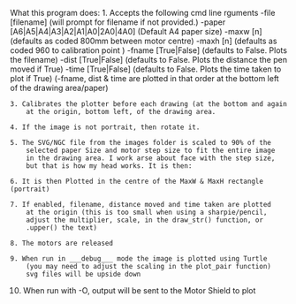 
 What this program does:
    1. Accepts the following cmd line rguments
        -file [filename] (will prompt for filename if not provided.)
        -paper [A6|A5|A4|A3|A2|A1|A0|2A0|4A0] (Default A4 paper size)
        -maxw [n] (defaults as coded 800mm between motor centre)
        -maxh [n] (defaults as coded 960 to calibration point )
        -fname [True|False] (defaults to False. Plots the filename)
        -dist [True|False] (defaults to False. Plots the distance the pen moved if True)
        -time [True|False] (defaults to False. Plots the time taken to plot if True)
            (-fname, dist & time are plotted in that order
            at the bottom left of the drawing area/paper)
            
    3. Calibrates the plotter before each drawing (at the bottom and again
        at the origin, bottom left, of the drawing area.
        
    4. If the image is not portrait, then rotate it.
    
    5. The SVG/NGC file from the images folder is scaled to 90% of the
        selected paper Size and motor step size to fit the entire image
        in the drawing area. I work arse about face with the step size,
        but that is how my head works. It is then:
        
    6. It is then Plotted in the centre of the MaxW & MaxH rectangle (portrait)
    
    7. If enabled, filename, distance moved and time taken are plotted
        at the origin (this is too small when using a sharpie/pencil,
        adjust the multiplier, scale, in the draw_str() function, or
        .upper() the text)
        
    8. The motors are released

    9. When run in ___debug___ mode the image is plotted using Turtle
        (you may need to adjust the scaling in the plot_pair function)
        svg files will be upside down
        
   10. When run with -O, output will be sent to the Motor Shield to plot
